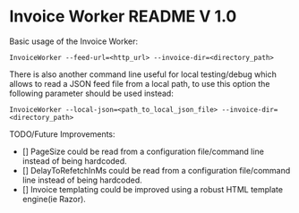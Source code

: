 # Invoice Worker README V 1.0

Basic usage of the Invoice Worker:

`InvoiceWorker --feed-url=<http_url> --invoice-dir=<directory_path>`

There is also another command line useful for local testing/debug which allows to read a JSON feed file from a local path, to use this option
the following parameter should be used instead:

`InvoiceWorker --local-json=<path_to_local_json_file> --invoice-dir=<directory_path>`

TODO/Future Improvements:

- [] PageSize could be read from a configuration file/command line instead of being hardcoded.
- [] DelayToRefetchInMs could be read from a configuration file/command line instead of being hardcoded.
- [] Invoice templating could be improved using a robust HTML template engine(ie Razor).
